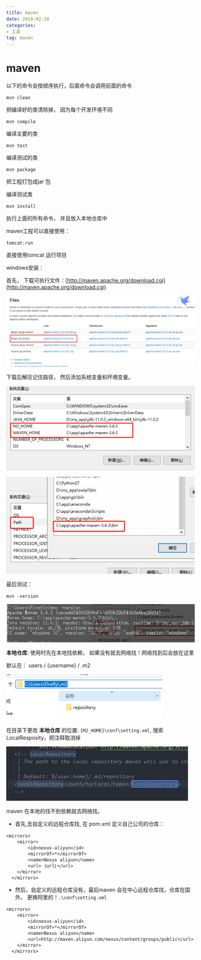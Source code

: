 ```yaml
---
title: maven
date: 2018-02-28
categories: 
- 工具
tag: maven
---
```

# maven



以下的命令会按顺序执行，后面命令会调用前面的命令



```
mvn clean
```

把编译好的类清除掉， 因为每个开发环境不同

```
mvn compile
```

编译主要的类

```
mvn test
```

编译测试的类

```
mvn package
```

把工程打包成jar 包

编译测试类

```
mvn install
```

执行上面的所有命令， 并且放入本地仓库中



maven工程可以直接使用：

```
tomcat:run 
```

直接使用tomcat 运行项目



windows安装：

首先， 下载可执行文件：[http://maven.apache.org/download.cgi](http://maven.apache.org/download.cgi)

![](https://raw.githubusercontent.com/Fierygit/picbed/master/20200209203336.png)



 下载后解压记住路径， 然后添加系统变量和环境变量。

![](https://raw.githubusercontent.com/Fierygit/picbed/master/20200209203517.png)

![](https://raw.githubusercontent.com/Fierygit/picbed/master/20200209203615.png)

最后测试：

```
mvn -version
```

![](https://raw.githubusercontent.com/Fierygit/picbed/master/20200209203655.png)





**本地仓库**:  使用时先在本地找依赖， 如果没有就去网络找！网络找到后会放在这里

默认在： users / {username}  / .m2

![](https://raw.githubusercontent.com/Fierygit/picbed/master/20200209204252.png)



在目录下更改 **本地仓库** 的位置: `{M2_HOME}\conf\setting.xml`, 搜索 LocalResposity，把注释取消掉

![](https://raw.githubusercontent.com/Fierygit/picbed/master/20200209204658.png)



maven 在本地的找不到依赖就去网络找。

- 首先,去自定义的远程仓库找,  在 pom.xml 定义自己公司的仓库：

```properties
<mirrors>
    <mirror>
        <id>nexus-aliyun</id>
        <mirrorOf>*</mirrorOf>
        <name>Nexus aliyun</name>
        <url> ｛url｝</url>
    </mirror> 
  </mirrors>
```

- 然后，自定义的远程仓库没有，最后maven 会在中心远程仓库找，仓库在国外， 更换阿里的！`.\conf\setting.xml`

```properties
<mirrors>
    <mirror>
        <id>nexus-aliyun</id>
        <mirrorOf>*</mirrorOf>
        <name>Nexus aliyun</name>
        <url>http://maven.aliyun.com/nexus/content/groups/public</url>
    </mirror> 
  </mirrors>
```





